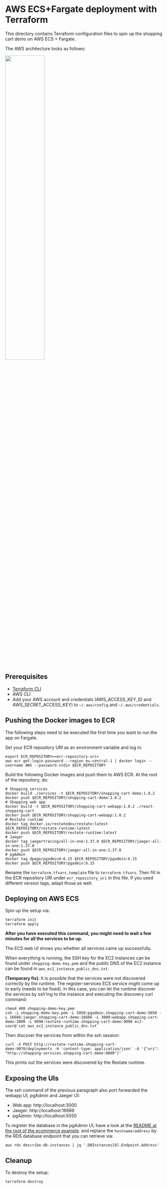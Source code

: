 # AWS ECS+Fargate deployment with Terraform

This directory contains Terraform configuration files to spin up the shopping cart demo on AWS ECS + Fargate.

The AWS architecture looks as follows:

<img src="../../img/aws_architecture.png" width=50% alt="">

## Prerequisites

- [Terraform CLI](https://learn.hashicorp.com/tutorials/terraform/install-cli?in=terraform/aws-get-started)
- AWS CLI
- Add your AWS account and credentials (AWS_ACCESS_KEY_ID and AWS_SECRET_ACCESS_KEY) to `~/.aws/config` and `~/.aws/credentials`.

## Pushing the Docker images to ECR

The following steps need to be executed the first time you want to run the app on Fargate.

Set your ECR repository URI as an environment variable and log in:

```shell
export ECR_REPOSITORY=<ecr-repository-uri>
aws ecr get-login-password --region eu-central-1 | docker login --username AWS --password-stdin $ECR_REPOSITORY
```

Build the following Docker images and push them to AWS ECR. At the root of the repository, do:

```shell
# Shopping services
docker build ./services -t $ECR_REPOSITORY/shopping-cart-demo:1.0.2
docker push $ECR_REPOSITORY/shopping-cart-demo:1.0.2
# Shopping web app
docker build -t $ECR_REPOSITORY/shopping-cart-webapp:1.0.2 ./react-shopping-cart
docker push $ECR_REPOSITORY/shopping-cart-webapp:1.0.2
# Restate runtime
docker tag docker.io/restatedev/restate:latest $ECR_REPOSITORY/restate-runtime:latest
docker push $ECR_REPOSITORY/restate-runtime:latest
# Jaeger
docker tag jaegertracing/all-in-one:1.37.0 $ECR_REPOSITORY/jaeger-all-in-one:1.37.0
docker push $ECR_REPOSITORY/jaeger-all-in-one:1.37.0
# pgAdmin
docker tag dpage/pgadmin4:6.15 $ECR_REPOSITORY/pgadmin:6.15
docker push $ECR_REPOSITORY/pgadmin:6.15
```

Rename the `terraform.tfvars.template` file to `terraform.tfvars`.
Then fill in the ECR repository URI under `ecr_repository_uri` in this file.
If you used different version tags, adapt those as well.

## Deploying on AWS ECS

Spin up the setup via:

```shell
terraform init
terraform apply
```

**After you have executed this command, you might need to wait a few minutes for all the services to be up.**

The ECS web UI shows you whether all services came up successfully.

When everything is running, the SSH key for the EC2 instances can be found under `shopping-demo-key.pem` and the public DNS of the EC2 instance can be found in `aws_ec2_instance_public_dns.txt`.

**(Temporary fix)**: It is possible that the services were not discovered correctly by the runtime. The
register-services ECS service might come up to early (needs to be fixed). In this case, you can let the runtime discover
the services by ssh'ing to the instance and executing the discovery curl command:

```shell
chmod 400 shopping-demo-key.pem
ssh -i shopping-demo-key.pem -L 5050:pgadmin.shopping-cart-demo:5050 -L 16686:jaeger.shopping-cart-demo:16686 -L 3000:webapp.shopping-cart-demo:3000 -L 9090:restate-runtime.shopping-cart-demo:9090 ec2-user@`cat aws_ec2_instance_public_dns.txt`
```

Then discover the services from within the ssh session:

```shell
curl -X POST http://restate-runtime.shopping-cart-demo:9070/deployments -H 'content-type: application/json' -d '{"uri": "http://shopping-services.shopping-cart-demo:8080"}'
```

This prints out the services were discovered by the Restate runtime.

## Exposing the UIs

The ssh command of the previous paragraph also port forwarded the webapp UI, pgAdmin and Jaeger UI:

- Web app: http://localhost:3000
- Jaeger: http://localhost:16686
- pgAdmin: http://localhost:5050

To register the database in the pgAdmin UI, have a look at the [README at the root of the ecommerce example](../../README.md#demo-scenario-for-docker-compose-with-postgres).
and replace the `hostname/address` by the RDS database endpoint that you can retrieve
via:

```shell
aws rds describe-db-instances | jq '.DBInstances[0].Endpoint.Address'
```

## Cleanup

To destroy the setup:

```shell
terraform destroy
```
